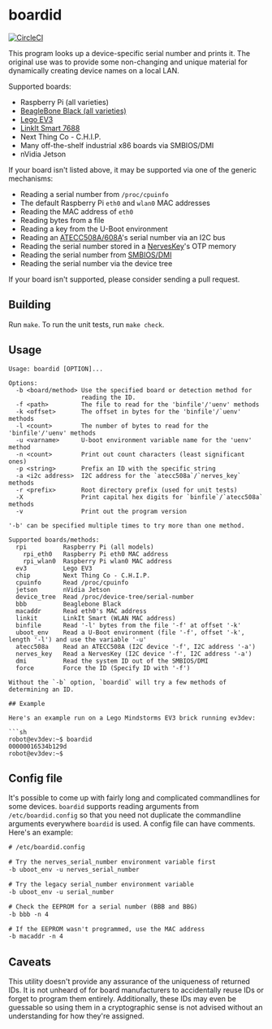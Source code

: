 # boardid

[![CircleCI](https://circleci.com/gh/nerves-project/boardid.svg?style=svg)](https://circleci.com/gh/nerves-project/boardid)

This program looks up a device-specific serial number and prints it. The
original use was to provide some non-changing and unique material for
dynamically creating device names on a local LAN.

Supported boards:

* Raspberry Pi (all varieties)
* [BeagleBone Black (all varieties)](http://beagleboard.org/)
* [Lego EV3](https://www.ev3dev.org/)
* [LinkIt Smart 7688](https://www.seeedstudio.com/LinkIt-Smart-7688-p-2573.html)
* Next Thing Co - C.H.I.P.
* Many off-the-shelf industrial x86 boards via SMBIOS/DMI
* nVidia Jetson

If your board isn't listed above, it may be supported via one of the generic
mechanisms:

* Reading a serial number from `/proc/cpuinfo`
* The default Raspberry Pi `eth0` and `wlan0` MAC addresses
* Reading the MAC address of `eth0`
* Reading bytes from a file
* Reading a key from the U-Boot environment
* Reading an [ATECC508A/608A](https://www.microchip.com/wwwproducts/en/ATECC508A)'s serial number via an I2C bus
* Reading the serial number stored in a [NervesKey](https://github.com/nerves-hub/nerves_key/)'s OTP memory
* Reading the serial number from [SMBIOS/DMI](https://www.dmtf.org/standards/smbios)
* Reading the serial number via the device tree

If your board isn't supported, please consider sending a pull request.

## Building

Run `make`. To run the unit tests, run `make check`.

## Usage

```text
Usage: boardid [OPTION]...

Options:
  -b <board/method> Use the specified board or detection method for
                    reading the ID.
  -f <path>         The file to read for the 'binfile'/'uenv' methods
  -k <offset>       The offset in bytes for the 'binfile'/`uenv' methods
  -l <count>        The number of bytes to read for the 'binfile'/'uenv' methods
  -u <varname>      U-boot environment variable name for the 'uenv' method
  -n <count>        Print out count characters (least significant ones)
  -p <string>       Prefix an ID with the specific string
  -a <i2c address>  I2C address for the `atecc508a`/`nerves_key` methods
  -r <prefix>       Root directory prefix (used for unit tests)
  -X                Print capital hex digits for `binfile`/`atecc508a` methods
  -v                Print out the program version

'-b' can be specified multiple times to try more than one method.

Supported boards/methods:
  rpi          Raspberry Pi (all models)
    rpi_eth0   Raspberry Pi eth0 MAC address
    rpi_wlan0  Raspberry Pi wlan0 MAC address
  ev3          Lego EV3
  chip         Next Thing Co - C.H.I.P.
  cpuinfo      Read /proc/cpuinfo
  jetson       nVidia Jetson
  device_tree  Read /proc/device-tree/serial-number
  bbb          Beaglebone Black
  macaddr      Read eth0's MAC address
  linkit       LinkIt Smart (WLAN MAC address)
  binfile      Read '-l' bytes from the file '-f' at offset '-k'
  uboot_env    Read a U-Boot environment (file '-f', offset '-k', length '-l') and use the variable '-u'
  atecc508a    Read an ATECC508A (I2C device '-f', I2C address '-a')
  nerves_key   Read a NervesKey (I2C device '-f', I2C address '-a')
  dmi          Read the system ID out of the SMBIOS/DMI
  force        Force the ID (Specify ID with '-f')

Without the `-b` option, `boardid` will try a few methods of determining an ID.

## Example

Here's an example run on a Lego Mindstorms EV3 brick running ev3dev:

```sh
robot@ev3dev:~$ boardid
00000016534b129d
robot@ev3dev:~$
```

## Config file

It's possible to come up with fairly long and complicated commandlines for some
devices. `boardid` supports reading arguments from `/etc/boardid.config` so that
you need not duplicate the commandline arguments everywhere `boardid` is used.
A config file can have comments. Here's an example:

```txt
# /etc/boardid.config

# Try the nerves_serial_number environment variable first
-b uboot_env -u nerves_serial_number

# Try the legacy serial_number environment variable
-b uboot_env -u serial_number

# Check the EEPROM for a serial number (BBB and BBG)
-b bbb -n 4

# If the EEPROM wasn't programmed, use the MAC address
-b macaddr -n 4
```

## Caveats

This utility doesn't provide any assurance of the uniqueness of returned IDs. It
is not unheard of for board manufacturers to accidentally reuse IDs or forget to
program them entirely. Additionally, these IDs may even be guessable so using
them in a cryptographic sense is not advised without an understanding for how
they're assigned.
